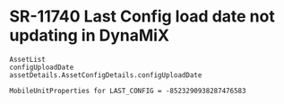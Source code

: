 # SR-11740 Last Config load date not updating in DynaMiX

	AssetList
	configUploadDate
	assetDetails.AssetConfigDetails.configUploadDate

	MobileUnitProperties for LAST_CONFIG = -8523290938287476583
